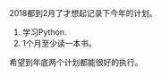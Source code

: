 <!--
.. title: 2018年计划
.. slug: plan-for-2018
.. date: 2018-02-14 01:15:41 UTC+08:00
.. tags: 
.. category: 
.. link: 
.. description: 
.. type: text
-->


2018都到2月了才想起记录下今年的计划。

1. 学习Python.
2. 1个月至少读一本书。

希望到年底两个计划都能很好的执行。